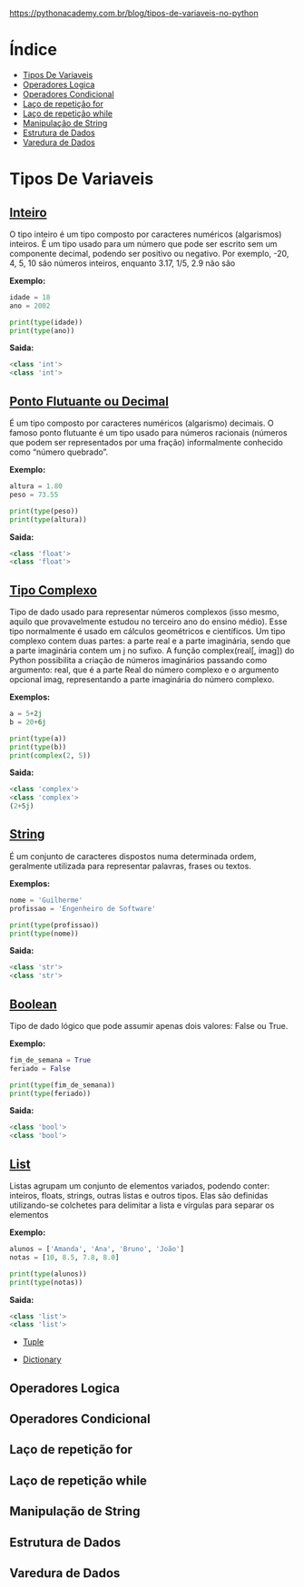 https://pythonacademy.com.br/blog/tipos-de-variaveis-no-python
# Índice
* [Tipos De Variaveis](#tipos-de-variaveis)
* [Operadores Logica](#operadores-logica)
* [Operadores Condicional](#operadores-condicional)
* [Laço de repetição for](#laço-de-repetição-for)
* [Laço de repetição while](#laço-de-repetição-while)
* [Manipulação de String](#manipulação-de-string)
* [Estrutura de Dados](#estrutura-de-dados)
* [Varedura de Dados](#varedura-de-dados)


# Tipos De Variaveis
 ## **[Inteiro](#int)**

    
O tipo inteiro é um tipo composto por caracteres numéricos (algarismos) inteiros.
É um tipo usado para um número que pode ser escrito sem um componente decimal, podendo ser positivo ou negativo.
Por exemplo, -20, 4, 5, 10 são números inteiros, enquanto 3.17, 1/5, 2.9 não são
   
   
**Exemplo:**
```py 
idade = 18
ano = 2002

print(type(idade))
print(type(ano))
```

**Saida:**
```py 
<class 'int'>
<class 'int'>
```

## **[Ponto Flutuante ou Decimal](#float)**
    
É um tipo composto por caracteres numéricos (algarismo) decimais.
O famoso ponto flutuante é um tipo usado para números racionais (números que podem ser representados por uma fração) informalmente conhecido como “número quebrado”.


**Exemplo:**
```py
altura = 1.80
peso = 73.55

print(type(peso))
print(type(altura))
```
**Saida:**
```py
<class 'float'>
<class 'float'>
```



## **[Tipo Complexo](#complex)**
    
Tipo de dado usado para representar números complexos (isso mesmo, aquilo que provavelmente estudou no terceiro ano do ensino médio).
Esse tipo normalmente é usado em cálculos geométricos e científicos.
Um tipo complexo contem duas partes: a parte real e a parte imaginária, sendo que a parte imaginária contem um j no sufixo.
A função complex(real[, imag]) do Python possibilita a criação de números imaginários passando como argumento: real, que é a parte Real do número complexo e o argumento opcional imag, representando a parte imaginária do número complexo.
   
**Exemplos:**
```py
a = 5+2j
b = 20+6j

print(type(a))
print(type(b))
print(complex(2, 5))
```

**Saida:**
```py
<class 'complex'>
<class 'complex'>
(2+5j)
```

## **[String](#str)**
    
É um conjunto de caracteres dispostos numa determinada ordem, geralmente utilizada para representar palavras, frases ou textos.
    
**Exemplos:**

```py
nome = 'Guilherme'
profissao = 'Engenheiro de Software'

print(type(profissao))
print(type(nome))
```
**Saida:**
```py
<class 'str'>
<class 'str'>
```    

## **[Boolean](#bool)**
Tipo de dado lógico que pode assumir apenas dois valores: False ou True.

**Exemplo:**

```py
fim_de_semana = True
feriado = False

print(type(fim_de_semana))
print(type(feriado))
```
**Saida:**
```py
<class 'bool'>
<class 'bool'>
```

## **[List](#list)**

Listas agrupam um conjunto de elementos variados, podendo conter: inteiros, floats, strings, outras listas e outros tipos.
Elas são definidas utilizando-se colchetes para delimitar a lista e vírgulas para separar os elementos

**Exemplo:**
```py
alunos = ['Amanda', 'Ana', 'Bruno', 'João']
notas = [10, 8.5, 7.8, 8.0] 

print(type(alunos))
print(type(notas))
```
**Saida:**

```py
<class 'list'>
<class 'list'>
```




* [Tuple](#tuple)

* [Dictionary](#dic)




## Operadores Logica




## Operadores Condicional





## Laço de repetição for





## Laço de repetição while





## Manipulação de String





## Estrutura de Dados





## Varedura de Dados
